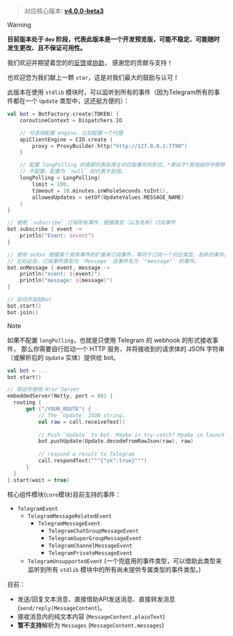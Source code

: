 > 对应核心版本: [**v4.0.0-beta3**](https://github.com/simple-robot/simpler-robot/releases/tag/v4.0.0-beta3)


> [!warning]
> **目前版本处于 `dev` 阶段，代表此版本是一个开发预览版，可能不稳定、可能随时发生更改、且不保证可用性。**


我们欢迎并期望着您的的[反馈](https://github.com/simple-robot/simbot-component-telegram/issues)或[协助](https://github.com/simple-robot/simbot-component-telegram/pulls)，
感谢您的贡献与支持！

也欢迎您为我们献上一颗 `star`，这是对我们最大的鼓励与认可！

此版本在使用 `stdlib` 模块时，可以监听到所有的事件（因为Telegram所有的事件都在一个 `Update` 类型中，这还挺方便的）：

```Kotlin
val bot = BotFactory.create(TOKEN) {
    coroutineContext = Dispatchers.IO

    // 可选地配置 engine，比如配置一个代理
    apiClientEngine = CIO.create {
        proxy = ProxyBuilder.http("http://127.0.0.1:7790")
    }

    // 配置 longPolling 的值即代表启用主动拉取事件的形式，*类似于*其他组件中那种 ws 接收事件的方式。
    // 不配置、配置为 `null` 则代表不启用。
    longPolling = LongPolling(
        limit = 100,
        timeout = 10.minutes.inWholeSeconds.toInt(),
        allowedUpdates = setOf(UpdateValues.MESSAGE_NAME)
    )
}

// 使用 `subscribe` 订阅所有事件、根据类型（以及名称）订阅事件
bot.subscribe { event ->
    println("Event: $event")
}

// 使用 onXxx 根据某个具体事件的扩展来订阅事件，等同于订阅一个对应类型、名称的事件。
// 比如此处，订阅事件类型为 `Message` 且事件名为 `"message"` 的事件。
bot.onMessage { event, message ->
    println("event: ${event}")
    println("message: ${message}")
}

// 启动并挂起bot
bot.start()
bot.join()
```

> [!note]
> 如果不配置 `longPolling`，也就是只使用 Telegram 的 webhook 的形式接收事件，
> 那么你需要自行启动一个 HTTP 服务，并将接收到的请求体的 JSON 字符串（或解析后的 `Update` 实体）提供给 bot。
```Kotlin
val bot = ...
bot.start()

// 假设你使用 Kror Server
embeddedServer(Netty, port = 80) {
  routing {
      get ("/YOUR_ROUTE") {
          // The `Update` JSON string.
          val raw = call.receiveText()
          
          // Push `Update` to bot. Maybe in try-catch? Myabe in launch { ... } ?
          bot.pushUpdate(Update.decodeFromRawJson(raw), raw)
          
          // respond a result to Telegram
          call.respondText("""{"ok":true}""")
      }
  }
}.start(wait = true)
```
 

核心组件模块(`core`模块)目前支持的事件：

- `TelegramEvent`
    - `TelegramMessageRelatedEvent`
        - `TelegramMessageEvent`
            - `TelegramChatGroupMessageEvent`
            - `TelegramSuperGroupMessageEvent`
            - `TelegramChannelMessageEvent`
            - `TelegramPrivateMessageEvent`
    - `TelegramUnsupportedEvent` (一个兜底用的事件类型，可以借助此类型来监听到所有 `stdlib` 模块中的所有尚未提供专属类型的事件类型。)

目前：
- 发送/回复文本消息、直接借助API发送消息、直接转发消息 (`send/reply(MessageContent`)。
- 接收消息内的纯文本内容 (`MessageContent.plainText`)
- **暂不支持**解析为 `Messages` (`MessageContent.messages`)

